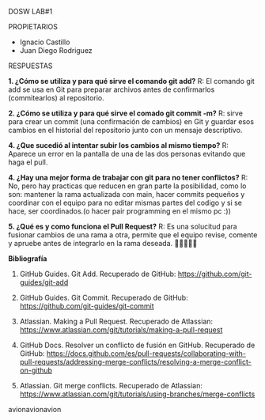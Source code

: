 DOSW LAB#1

PROPIETARIOS

* Ignacio Castillo
* Juan Diego Rodriguez

RESPUESTAS

**1. ¿Cómo se utiliza y para qué sirve el comando git add?**
R: El comando git add se usa en Git para preparar archivos antes de confirmarlos (commitearlos) al repositorio.

**2. ¿Cómo se utiliza y para qué sirve el comado git commit -m?**
R: sirve para crear un commit (una confirmación de cambios) en Git y guardar esos cambios en el historial del repositorio junto con un mensaje descriptivo.

**4. ¿Que sucedió al intentar subir los cambios al mismo tiempo?**
R: Aparece un error en la pantalla de una de las dos personas evitando que haga el pull. 

**4. ¿Hay una mejor forma de trabajar con git para no tener conflictos?**
R: No, pero hay practicas que reducen en gran parte la posibilidad, como lo son: mantener la rama actualizada con main, hacer commits pequeños y coordinar con el equipo para no editar mismas partes del codigo y si se hace, ser coordinados.(o hacer pair programming en el mismo pc :))

**5. ¿Qué es y como funciona el Pull Request?**
R: Es una solucitud para fusionar cambios de una rama a otra, permite que el equipo revise, comente y apruebe antes de integrarlo en la rama deseada.
 🦅🦅🦅🦅🦅

**Bibliografía**

1. GitHub Guides. Git Add. Recuperado de GitHub: https://github.com/git-guides/git-add

2. GitHub Guides. Git Commit. Recuperado de GitHub: https://github.com/git-guides/git-commit

3. Atlassian. Making a Pull Request. Recuperado de Atlassian: https://www.atlassian.com/git/tutorials/making-a-pull-request

4. GitHub Docs. Resolver un conflicto de fusión en GitHub. Recuperado de GitHub: https://docs.github.com/es/pull-requests/collaborating-with-pull-requests/addressing-merge-conflicts/resolving-a-merge-conflict-on-github

5. Atlassian. Git merge conflicts. Recuperado de Atlassian: https://www.atlassian.com/git/tutorials/using-branches/merge-conflicts

avionavionavion
